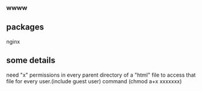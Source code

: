 ### wwww ###

## packages ##
nginx

## some details ##
need "x" permissions in every parent directory of a "html" file to access that file for every user.(include guest user)
command (chmod a+x xxxxxxx)
